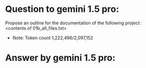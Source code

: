 
# Question to gemini 1.5 pro:
Propose an outline for the documentation of the following project: <contents of 01b_all_files.txt>

- Note: Token count 1,222,496/2,097,152

# Answer by gemini 1.5 pro: 